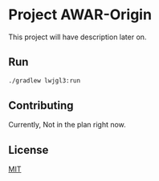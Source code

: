 # Project AWAR-Origin

This project will have description later on.

## Run

```bash
./gradlew lwjgl3:run
```

## Contributing

Currently, Not in the plan right now.

## License

[MIT](LICENSE)